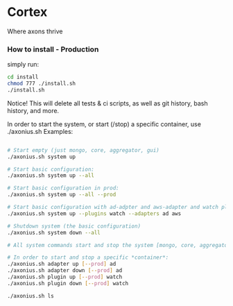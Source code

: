 # Cortex
Where axons thrive

### How to install - Production

simply run: 
```bash
cd install
chmod 777 ./install.sh
./install.sh 
```

Notice! This will delete all tests & ci scripts, as well as git history, bash history, and more.

In order to start the system, or start (/stop) a specific container, use ./axonius.sh
Examples:
```bash

# Start empty (just mongo, core, aggregator, gui)
./axonius.sh system up

# Start basic configuration:
./axonius.sh system up --all

# Start basic configuration in prod:
./axonius.sh system up --all --prod

# Start basic configuration with ad-adpter and aws-adapter and watch plugin 
./axonius.sh system up --plugins watch --adapters ad aws

# Shutdown system (the basic configuration)
./axonius.sh system down --all

# All system commands start and stop the system [mongo, core, aggregator, gui] plus any other specified containers

# In order to start and stop a specific *container*:
./axonius.sh adapter up [--prod] ad
./axonius.sh adapter down [--prod] ad
./axonius.sh plugin up [--prod] watch
./axonius.sh plugin down [--prod] watch

./axonius.sh ls
```
